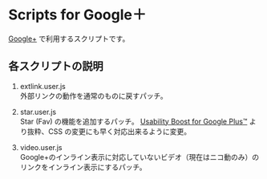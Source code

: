 # Scripts for Google＋

[Google+](https://google.com/+) で利用するスクリプトです。

## 各スクリプトの説明

1. extlink.user.js  
外部リンクの動作を通常のものに戻すパッチ。

1. star.user.js  
Star (Fav) の機能を追加するパッチ。
[Usability Boost for Google Plus™](https://chrome.google.com/webstore/detail/dkcppcocablbakkaboahjmljpodddkcp) より抜粋、CSS の変更にも早く対応出来るように変更。

1. video.user.js  
Google+のインライン表示に対応していないビデオ（現在はニコ動のみ）のリンクをインライン表示にするパッチ。
